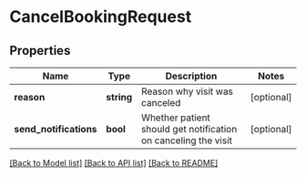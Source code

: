 # CancelBookingRequest

## Properties
Name | Type | Description | Notes
------------ | ------------- | ------------- | -------------
**reason** | **string** | Reason why visit was canceled | [optional] 
**send_notifications** | **bool** | Whether patient should get notification on canceling the visit | [optional] 

[[Back to Model list]](../../README.md#documentation-for-models) [[Back to API list]](../../README.md#documentation-for-api-endpoints) [[Back to README]](../../README.md)

